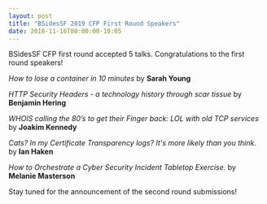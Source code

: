 ```yaml
---
layout: post
title: "BSidesSF 2019 CFP First Round Speakers"
date: 2018-11-16T00:00:00-10:05
---
```


BSidesSF CFP first round accepted 5 talks.  Congratulations to the first round speakers!

*How to lose a container in 10 minutes* by **Sarah Young**

*HTTP Security Headers - a technology history through scar tissue* by **Benjamin Hering**

*WHOIS calling the 80’s to get their Finger back: LOL with old TCP services* by **Joakim Kennedy**    

*Cats? In my Certificate Transparency logs? It's more likely than you think.* by **Ian Haken**

*How to Orchestrate a Cyber Security Incident Tabletop Exercise.* by **Melanie Masterson**

Stay tuned for the announcement of the second round submissions!